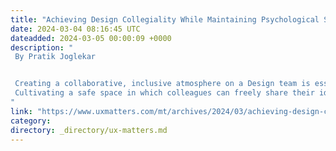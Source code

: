 ```yaml
---
title: "Achieving Design Collegiality While Maintaining Psychological Safety"
date: 2024-03-04 08:16:45 UTC
dateadded: 2024-03-05 00:00:09 +0000
description: "
 By Pratik Joglekar 


 Creating a collaborative, inclusive atmosphere on a Design team is essential to promoting psychological safety and the mental well-being of all team members. This requires fostering open communication and mutual respect, while developing a harmonious, supportive ambiance that encourages creativity and originality. 
 Cultivating a safe space in which colleagues can freely share their ideas and perspectives and take risks requires offering constructive criticism in a nonjudgmental environment. By cultivating the values of collaboration, you can enhance team dynamics, elevate team morale, and ultimately, propel successful design projects. Read More 
"
link: "https://www.uxmatters.com/mt/archives/2024/03/achieving-design-collegiality-while-maintaining-psychological-safety.php"
category:
directory: _directory/ux-matters.md
---
```

